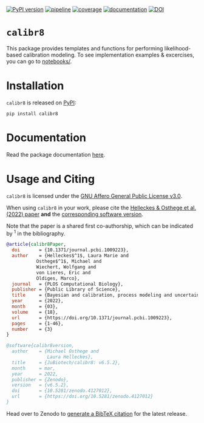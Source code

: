 [![PyPI version](https://img.shields.io/pypi/v/calibr8)](https://pypi.org/project/calibr8)
[![pipeline](https://github.com/jubiotech/calibr8/workflows/pipeline/badge.svg)](https://github.com/jubiotech/calibr8/actions)
[![coverage](https://codecov.io/gh/jubiotech/calibr8/branch/master/graph/badge.svg)](https://codecov.io/gh/jubiotech/calibr8)
[![documentation](https://readthedocs.org/projects/calibr8/badge/?version=latest)](https://calibr8.readthedocs.io/en/latest/?badge=latest)
[![DOI](https://zenodo.org/badge/306862348.svg)](https://zenodo.org/badge/latestdoi/306862348)


# `calibr8`
This package provides templates and functions for performing likelihood-based calibration modeling.
To see implementation examples & excercises, you can go to [notebooks/](notebooks).

# Installation
`calibr8` is released on [PyPI](https://pypi.org/project/calibr8/):

```
pip install calibr8
```
# Documentation
Read the package documentation [here](https://calibr8.readthedocs.io/en/latest/?badge=latest).

# Usage and Citing
`calibr8` is licensed under the [GNU Affero General Public License v3.0](https://github.com/michaelosthege/calibr8/blob/master/LICENSE).

When using `calibr8` in your work, please cite the [Helleckes & Osthege et al. (2022) paper](https://doi.org/10.1371/journal.pcbi.1009223) __and__ the [corresponding software version](https://doi.org/10.5281/zenodo.4127012).

Note that the paper is a shared first co-authorship, which can be indicated by <sup>1</sup> in the bibliography.

```bibtex
@article{calibr8Paper,
  doi       = {10.1371/journal.pcbi.1009223},
  author    = {Helleckes$^1$, Laura Marie and
  	       Osthege$^1$, Michael and
	       Wiechert, Wolfgang and
	       von Lieres, Eric and
	       Oldiges, Marco},
  journal   = {PLOS Computational Biology},
  publisher = {Public Library of Science},
  title     = {Bayesian and calibration, process modeling and uncertainty quantification in biotechnology},
  year      = {2022},
  month     = {03},
  volume    = {18},
  url       = {https://doi.org/10.1371/journal.pcbi.1009223},
  pages     = {1-46},
  number    = {3}
}

@software{calibr8version,
  author    = {Michael Osthege and
               Laura Helleckes},
  title     = {JuBiotech/calibr8: v6.5.2},
  month     = mar,
  year      = 2022,
  publisher = {Zenodo},
  version   = {v6.5.2},
  doi       = {10.5281/zenodo.4127012},
  url       = {https://doi.org/10.5281/zenodo.4127012}
}
```

Head over to Zenodo to [generate a BibTeX citation](https://doi.org/10.5281/zenodo.4127012) for the latest release.
